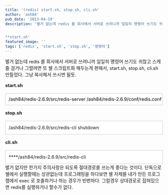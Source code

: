 ```yaml
---
title: '(redis) start.sh, stop.sh, cli.sh'
author: 'ash84'
pub_date: '2013-04-19'
description: '별거 없는데 redis 를 회사에서 서버로 쓰려니까 일일히 명령어 쓰기도 귀찮고 스케쥴 걸거나 그렬려면 또 쉘 스크립트화 해두는게 편해서, start.sh, stop.sh, cli.sh 만들었다. 그냥 복사해서 쓰시면 될듯.


**start.sh'
featured_image: ''
tags: ['redis', 'start.sh', 'stop.sh', '명령어']
---
```



<span style="font-size: 11pt;">별거 없는데 redis 를 회사에서 서버로 쓰려니까 일일히 명령어 쓰기도 귀찮고 스케쥴 걸거나 그렬려면 또 쉘 스크립트화 해두는게 편해서, start.sh, stop.sh, cli.sh 만들었다. 그냥 복사해서 쓰시면 될듯.</span>

<span style="font-size: 11pt;">  
</span>

<span style="font-size: 15px; line-height: 22px;">**<span style="font-size: 11pt;">start.sh</span>**</span>

<div class="txc-textbox" style="border: 1px solid rgb(203, 203, 203); background-color: rgb(255, 255, 255); padding: 10px; line-height: 2;"><span style="color: rgb(0, 0, 0); line-height: 16px; white-space: pre; font-size: 11pt;">/ash84/redis-2.6.9/src/redis-server /ash84/redis-2.6.9/conf/redis.conf</span>

</div><span style="font-size: 15px; line-height: 22px;">  
</span>

<span style="font-size: 15px; line-height: 22px;">**<span style="font-size: 11pt;">stop.sh</span>**</span>

<div class="txc-textbox" style="border: 1px solid rgb(203, 203, 203); background-color: rgb(255, 255, 255); padding: 10px; line-height: 2;"><span style="font-size: 11pt; line-height: 22px;">/ash84/redis-2.6.9/src/redis-cli shutdown</span>

</div><span style="font-size: 15px; line-height: 22px;">  
</span>

<span style="font-size: 15px; line-height: 22px;">**<span style="font-size: 11pt;">cli.sh</span>**</span>

<div class="txc-textbox" style="border: 1px solid rgb(203, 203, 203); background-color: rgb(255, 255, 255); padding: 10px; line-height: 2;"><span style="font-size: 15px; line-height: 22px;">****</span><span style="font-size: 11pt; line-height: 22px;">/ash84/redis-2.6.9/src/redis-cli</span>

</div><span style="font-size: 11pt;">별거 없지만 한가지 주의사항은 되도록 절대경로를 쓰는게 좋다는 것이다. 단독으로 쉘에서 실행할때는 상관없는데 프로그래밍을 하다보면 쉘 자체를 내가 만든 프로그램에서 exec 로 호출하거나 하는 경우가 빈번하다. 그럴경우 상대경로로 잡혀있으면 redis를 실행하거나 할수가 없다. </span>



